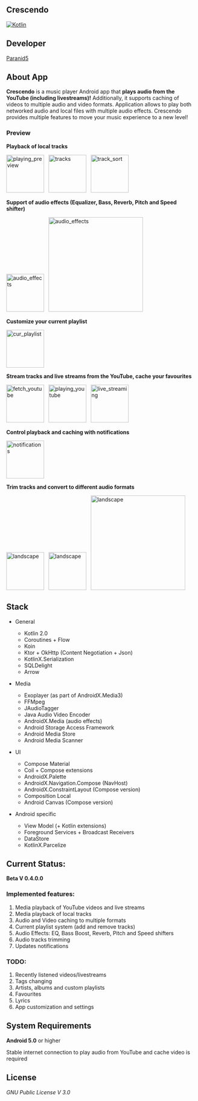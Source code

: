 **Crescendo**
-----------------

[![Kotlin](https://img.shields.io/badge/kotlin-2.0.0-blue.svg?logo=kotlin)](http://kotlinlang.org)

## **Developer**
[Paranid5](https://github.com/dinaraparanid)

## **About App**
**Crescendo** is a music player Android app that **plays audio from the YouTube (including livestreams)!**
Additionally, it supports caching of videos to multiple audio and video formats.
Application allows to play both networked audio and local files with multiple audio effects.
Crescendo provides multiple features to move your music experience to a new level!

### **Preview**

**Playback of local tracks**

<p>
    <img src="https://i.ibb.co/jk3m0wW/image.png" alt="playing_preview" width="100">
    &nbsp;
    <img src="https://i.ibb.co/TqBY8SD/image.png" alt="tracks" width="100">
    &nbsp;
    <img src="https://i.ibb.co/HrfWkdV/image.png" alt="track_sort" width="100">
</p>

**Support of audio effects (Equalizer, Bass, Reverb, Pitch and Speed shifter)**

<p>
    <img src="https://i.ibb.co/85jzbx4/image.png" alt="audio_effects" width="100">
    &nbsp;
    <img src="https://i.ibb.co/wy68hdZ/image.png" alt="audio_effects" width="250">
</p>

**Customize your current playlist**

<img src="https://i.ibb.co/ZcXdSPV/image.png" alt="cur_playlist" width="100">

**Stream tracks and live streams from the YouTube, cache your favourites**

<p>
    <img src="https://i.ibb.co/G9qHPvS/image.png" alt="fetch_youtube" width="100">
    &nbsp;
    <img src="https://i.ibb.co/kxzHbfF/image.png" alt="playing_youtube" width="100">
    &nbsp;
    <img src="https://i.ibb.co/Pm3418Z/image.png" alt="live_streaming" width="100">
</p>

**Control playback and caching with notifications**

<img src="https://i.ibb.co/QQJZ82b/image.png" alt="notifications" width="100">

**Trim tracks and convert  to different audio formats**

<p>
    <img src="https://i.ibb.co/xMZtnK2/image.png" alt="landscape" width="100">
    &nbsp;
    <img src="https://i.ibb.co/rxmsKCW/image.png" alt="landscape" width="100">
    &nbsp;
    <img src="https://i.ibb.co/6BkSwcc/image.png" alt="landscape" width="250">
</p>

## **Stack**

<ul>
    <li>General</li>
    <ul>
        <li>Kotlin 2.0</li>
        <li>Coroutines + Flow</li>
        <li>Koin</li>
        <li>Ktor + OkHttp (Content Negotiation + Json)</li>
        <li>KotlinX.Serialization</li>
        <li>SQLDelight</li>
        <li>Arrow</li>
    </ul>
    <p></p>
    <li>Media</li>
    <ul>
        <li>Exoplayer (as part of AndroidX.Media3)</li>
        <li>FFMpeg</li>
        <li>JAudioTagger</li>
        <li>Java Audio Video Encoder</li>
        <li>AndroidX.Media (audio effects)</li>
        <li>Android Storage Access Framework</li>
        <li>Android Media Store</li>
        <li>Android Media Scanner</li>
    </ul>
    <p></p>
    <li>UI</li>
    <ul>
        <li>Compose Material</li>
        <li>Coil + Compose extensions</li>
        <li>AndroidX.Palette</li>
        <li>AndroidX.Navigation.Compose (NavHost)</li>
        <li>AndroidX.ConstraintLayout (Compose version)</li>
        <li>Composition Local</li>
        <li>Android Canvas (Compose version)</li>
    </ul>
    <p></p>
    <li>Android specific</li>
    <ul>
        <li>View Model (+ Kotlin extensions)</li>
        <li>Foreground Services + Broadcast Receivers</li>
        <li>DataStore</li>
        <li>KotlinX.Parcelize</li>
    </ul>
</ul>

## **Current Status:**

**Beta V 0.4.0.0**

### **Implemented features:**
1. Media playback of YouTube videos and live streams
2. Media playback of local tracks
3. Audio and Video caching to multiple formats
4. Current playlist system (add and remove tracks)
5. Audio Effects: EQ, Bass Boost, Reverb, Pitch and Speed shifters
6. Audio tracks trimming
7. Updates notifications

### **TODO:**
1. Recently listened videos/livestreams
2. Tags changing
3. Artists, albums and custom playlists
4. Favourites
5. Lyrics
6. App customization and settings

## **System Requirements**
**Android 5.0** or higher

Stable internet connection to play audio from YouTube and cache video is required

## **License**
*GNU Public License V 3.0*
